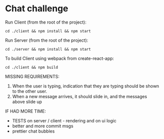 Chat challenge
==============

Run Client (from the root of the project):
  ```
  cd ./client && npm install && npm start
  ```

Run Server (from the root of the project):
  ```
  cd ./server && npm install && npm start
  ```

To build Client using webpack from create-react-app:
  ```
  cd ./client && npm build
  ```

MISSING REQUIREMENTS:
  1. When the user is typing, indication that they are typing should be shown to the other user.
  3. When a new message arrives, it should slide in, and the messages above slide up


IF HAD MORE TIME:
  * TESTS on server / client - rendering and on ui logic
  * better and more commit msgs
  * prettier chat bubbles

